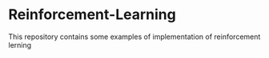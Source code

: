 # Reinforcement-Learning
This repository contains some examples of implementation of reinforcement lerning
